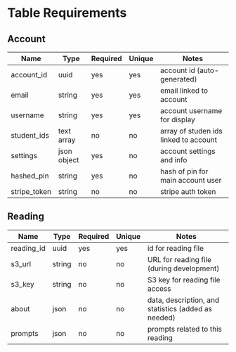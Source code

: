 # Table Requirements

## Account
| Name | Type | Required | Unique | Notes |
|------|------|----------|--------|-------|
| account_id | uuid | yes | yes | account id (auto-generated) |
| email | string | yes | yes | email linked to account |
| username | string | yes | yes | account username for display |
| student_ids | text array | no | no | array of studen ids linked to account |
| settings | json object | yes | no | account settings and info |
| hashed_pin | string | yes | no | hash of pin for main account user |
| stripe_token | string | no | no | stripe auth token |

## Reading
| Name | Type | Required | Unique | Notes |
|------|------|----------|--------|-------|
| reading_id | uuid | yes | yes | id for reading file |
| s3_url | string | no | no | URL for reading file (during development) |
| s3_key | string | no | no | S3 key for reading file access |
| about | json | no | no | data, description, and statistics (added as needed) |
| prompts | json | no | no | prompts related to this reading |